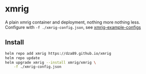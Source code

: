 # xmrig

A plain xmrig container and deployment, nothing more nothing less.
Configure with `-f ./xmrig-config.json`, see [xmrig-example-configs](https://github.com/xmrig/xmrig/blob/master/src/config.json)

## Install

```bash
helm repo add xmrig https://dza89.github.io/xmrig
helm repo update
helm upgrade xmrig --install xmrig/xmrig \
    -f ./xmrig-config.json
```
